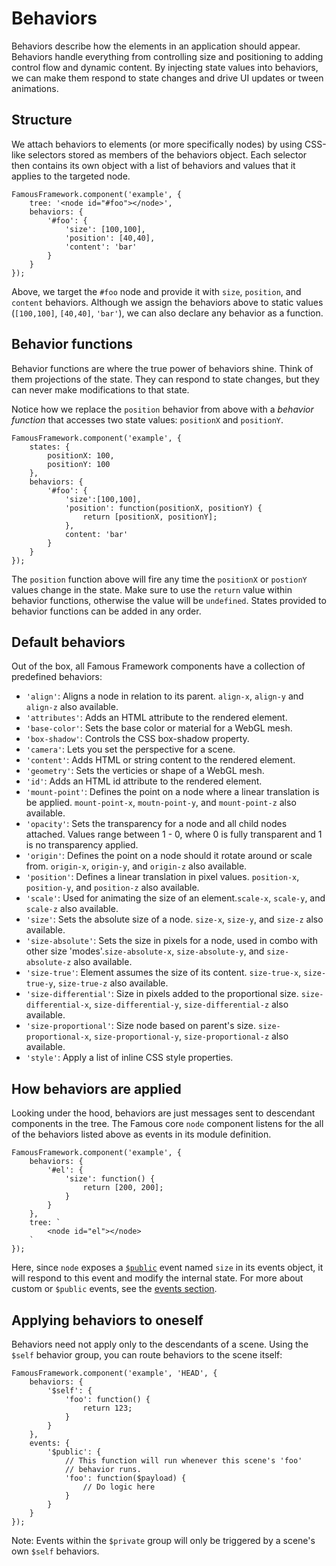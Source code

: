 # Behaviors

Behaviors describe how the elements in an application should appear. Behaviors handle everything from controlling size and positioning to adding control flow and dynamic content. By injecting state values into behaviors, we can make them respond to state changes and drive UI updates or tween animations.

## Structure

We attach behaviors to elements (or more specifically nodes) by using CSS-like selectors stored as members of the behaviors object. Each selector then contains its own object with a list of behaviors and values that it applies to the targeted node. 
   
    FamousFramework.component('example', {
        tree: '<node id="#foo"></node>',
        behaviors: {
            '#foo': {
                'size': [100,100],
                'position': [40,40],
                'content': 'bar'
            }
        }
    });

Above, we target the `#foo` node and provide it with `size`, `position`, and `content` behaviors. Although we assign the behaviors above to static values (`[100,100]`, `[40,40]`, `'bar'`), we can also declare any behavior as a function. 

## Behavior functions

Behavior functions are where the true power of behaviors shine. Think of them projections of the state. They can respond to state changes, but they can never make modifications to that state. 

Notice how we replace the `position` behavior from above with a _behavior function_ that accesses two state values: `positionX` and `positionY`.
    
    FamousFramework.component('example', {
        states: {
            positionX: 100,
            positionY: 100
        },
        behaviors: {
            '#foo': {
                'size':[100,100],
                'position': function(positionX, positionY) {
                    return [positionX, positionY];
                },
                content: 'bar'
            }
        }
    });

The `position` function above will fire any time the `positionX` or `postionY` values change in the state. Make sure to use the `return` value within behavior functions, otherwise the value will be `undefined`. States provided to behavior functions can be added in any order. 

## Default behaviors

Out of the box, all Famous Framework components have a collection of predefined behaviors:

- `'align'`: Aligns a node in relation to its parent. `align-x`, `align-y` and `align-z` also available.
- `'attributes'`: Adds an HTML attribute to the rendered element.
- `'base-color'`: Sets the base color or material for a WebGL mesh.
- `'box-shadow'`: Controls the CSS box-shadow property.
- `'camera'`: Lets you set the perspective for a scene. 
- `'content'`: Adds HTML or string content to the rendered element.
- `'geometry'`: Sets the verticies or shape of a WebGL mesh.
- `'id'`: Adds an HTML id attribute to the rendered element.
- `'mount-point'`: Defines the point on a node where a linear translation is be applied. `mount-point-x`, `moutn-point-y`, and `mount-point-z` also available.
- `'opacity'`: Sets the transparency for a node and all child nodes attached. Values range between 1 - 0, where 0 is fully transparent and 1 is no transparency applied.
- `'origin'`: Defines the point on a node should it rotate around or scale from. `origin-x`, `origin-y`, and `origin-z` also available.
- `'position'`: Defines a linear translation in pixel values. `position-x`, `position-y`, and `position-z` also available.
- `'scale'`: Used for animating the size of an element.`scale-x`, `scale-y`, and `scale-z` also available.
- `'size'`: Sets the absolute size of a node. `size-x`, `size-y`, and `size-z` also available. 
- `'size-absolute'`: Sets the size in pixels for a node, used in combo with other size 'modes'.`size-absolute-x`, `size-absolute-y`, and `size-absolute-z` also available. 
- `'size-true'`: Element assumes the size of its content. `size-true-x`, `size-true-y`, `size-true-z` also available. 
- `'size-differential'`: Size in pixels added to the proportional size. `size-differential-x`, `size-differential-y`, `size-differential-z` also available.
- `'size-proportional'`: Size node based on parent's size. `size-proportional-x`, `size-proportional-y`, `size-proportional-z` also available.
- `'style'`: Apply a list of inline CSS style properties.

## How behaviors are applied

Looking under the hood, behaviors are just messages sent to descendant components in the tree. The Famous core `node` component listens for the all of the behaviors listed above as events in its module definition.

    FamousFramework.component('example', {
        behaviors: {
            '#el': {
                'size': function() {
                    return [200, 200];
                }
            }
        },
        tree: `
            <node id="el"></node>
        `
    });

Here, since `node` exposes a [`$public`](https://github.com/Famous/framework/blob/develop/docs/guides/events.md#private-vs-public-events) event named `size` in its events object, it will respond to this event and modify the internal state. For more about custom or `$public` events, see the [events section](events.md).

## Applying behaviors to oneself

Behaviors need not apply only to the descendants of a scene. Using the `$self` behavior group, you can route behaviors to the scene itself:

    FamousFramework.component('example', 'HEAD', {
        behaviors: {
            '$self': {
                'foo': function() {
                    return 123;
                }
            }
        },
        events: {
            '$public': {
                // This function will run whenever this scene's 'foo'
                // behavior runs.
                'foo': function($payload) {
                    // Do logic here
                }
            }
        }
    });

Note: Events within the `$private` group will only be triggered by a scene's own `$self` behaviors.
